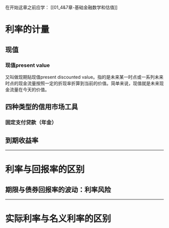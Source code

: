  
在开始这章之前应学：
[[01_4&7章-基础金融数学和估值]]
	
# 利率的计量

## 现值

### 现值present value

又叫做现期贴现值present  discounted value。指的是未来某一时点或一系列未来时点的现金流量按照一定的折现率折算到当前的价值。简单来说，现值就是未来现金流量在今天的价值。


## 四种类型的信用市场工具

### 

### 固定支付贷款（年金）

## 到期收益率

---

# 利率与回报率的区别

## 期限与债券回报率的波动：利率风险



---

# 实际利率与名义利率的区别

## 